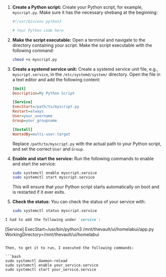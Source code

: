 1. **Create a Python script:**
   Create your Python script, for example, `myscript.py`. Make sure it has the necessary shebang at the beginning:

   ```python
   #!/usr/bin/env python3

   # Your Python code here
   ```

2. **Make the script executable:**
   Open a terminal and navigate to the directory containing your script. Make the script executable with the following command:

   ```bash
   chmod +x myscript.py
   ```

3. **Create a systemd service unit:**
   Create a systemd service unit file, e.g., `myscript.service`, in the `/etc/systemd/system/` directory. Open the file in a text editor and add the following content:

   ```ini
   [Unit]
   Description=My Python Script

   [Service]
   ExecStart=/path/to/myscript.py
   Restart=always
   User=your_username
   Group=your_groupname

   [Install]
   WantedBy=multi-user.target
   ```

   Replace `/path/to/myscript.py` with the actual path to your Python script, and set the correct `User` and `Group`.

4. **Enable and start the service:**
   Run the following commands to enable and start the service:

   ```bash
   sudo systemctl enable myscript.service
   sudo systemctl start myscript.service
   ```

   This will ensure that your Python script starts automatically on boot and is restarted if it ever exits.

5. **Check the status:**
   You can check the status of your service with:

   ```bash
   sudo systemctl status myscript.service
   ```

```markdown
I had to add the following under `service`:

```
[Service]
ExecStart=/usr/bin/python3 /mnt/thevault/ui/homelabui/app.py
WorkingDirectory=/mnt/thevault/ui/homelabui
```

Then, to get it to run, I executed the following commands:

```bash
sudo systemctl daemon-reload
sudo systemctl enable your_service.service
sudo systemctl start your_service.service
```